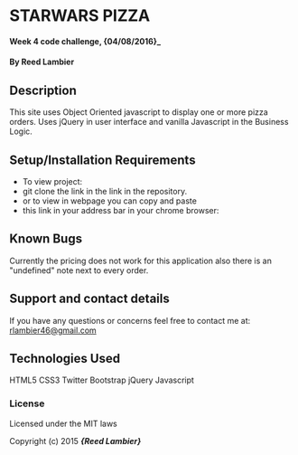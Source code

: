 # STARWARS PIZZA

#### Week 4 code challenge, {04/08/2016}_

#### By Reed Lambier

## Description

This site uses Object Oriented javascript to display one or more pizza orders. Uses jQuery in user interface and vanilla Javascript in the Business Logic.

## Setup/Installation Requirements

* To view project:
* git clone the link in the link in the repository.
* or to view in webpage you can copy and paste
* this link in your address bar in your chrome browser:


## Known Bugs

Currently the pricing does not work for this application also there is an "undefined" note next to every order.

## Support and contact details

If you have any questions or concerns feel free to contact me at: rlambier46@gmail.com

## Technologies Used

HTML5
CSS3
Twitter Bootstrap
jQuery
Javascript

### License

Licensed under the MIT laws

Copyright (c) 2015 **_{Reed Lambier}_**
